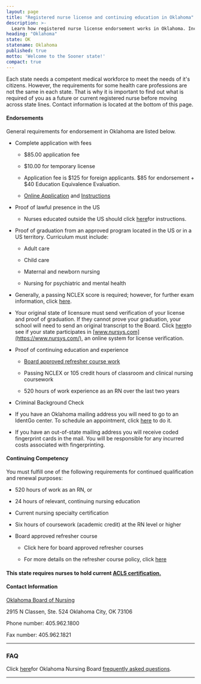```yaml
---
layout: page
title: "Registered nurse license and continuing education in Oklahoma"
description: >-
  Learn how registered nurse license endorsement works in Oklahoma. Including transferring from another state and online training requirements.
heading: "Oklahoma"
state: OK
statename: Oklahoma
published: true
motto: 'Welcome to the Sooner state!'
compact: true
---
```


Each state needs a competent medical workforce to meet the needs of it's
citizens. However, the requirements for some health care professions are
not the same in each state. That is why it is important to find out what
is required of you as a future or current registered nurse before moving
across state lines. Contact information is located at the bottom of this
page.

#### Endorsements

General requirements for endorsement in Oklahoma are listed below.

-   Complete application with fees

    -   \$85.00 application fee

    -   \$10.00 for temporary license

    -   Application fee is \$125 for foreign applicants. \$85 for
        endorsement + \$40 Education Equivalence Evaluation.

    -   [Online
        Application](https://pay.apps.ok.gov/nursing/licensing/app/index.php)
        and [Instructions](https://nursing.ok.gov/endorseused07.pdf)

-   Proof of lawful presence in the US

    -   Nurses educated outside the US should click
        [here](https://www.ok.gov/nursing/endorforeign07.pdf)for
        instructions.

-   Proof of graduation from an approved program located in the US or in
    a US territory. Curriculum must include:

    -   Adult care

    -   Child care

    -   Maternal and newborn nursing

    -   Nursing for psychiatric and mental health

-   Generally, a passing NCLEX score is required; however, for further
    exam information, click
    [here](https://www.ok.gov/nursing/endorseused07.pdf).

-   Your original state of licensure must send verification of your
    license and proof of graduation. If they cannot prove your
    graduation, your school will need to send an original transcript to
    the Board. Click [here](https://www.nursys.com/)to see if your state
    participates in [www.nursys.com](https://www.nursys.com/), an online
    system for license verification.

-   Proof of continuing education and experience

    -   [Board approved refresher course
        work](https://ok.gov/nursing/nrefresher.pdf)

    -   Passing NCLEX or 105 credit hours of classroom and clinical
        nursing coursework

    -   520 hours of work experience as an RN over the last two years

-   Criminal Background Check

-   If you have an Oklahoma mailing address you will need to go to an
    IdentGo center. To schedule an appointment, click
    [here](https://www.identogo.com/) to do it.

-   If you have an out-of-state mailing address you will receive coded
    fingerprint cards in the mail. You will be responsible for any
    incurred costs associated with fingerprinting.

#### Continuing Competency

You must fulfill one of the following requirements for continued
qualification and renewal purposes:

-   520 hours of work as an RN, or

-   24 hours of relevant, continuing nursing education

-   Current nursing specialty certification

-   Six hours of coursework (academic credit) at the RN level or higher

-   Board approved refresher course

    -   Click here for board approved refresher courses

    -   For more details on the refresher course policy, click
        [here](https://www.ok.gov/nursing/refresher.pdf)

#### This state requires nurses to hold current [ACLS certification.](https://www.acls.net/oklahoma-acls-pals-bls.htm)

#### Contact Information

[Oklahoma Board of Nursing](https://nursing.ok.gov/)

2915 N Classen, Ste. 524
Oklahoma City, OK 73106

Phone number: 405.962.1800

Fax number: 405.962.1821

* * * * *

### FAQ

Click [here](https://www.ok.gov/nursing/renewal/faq.php)for Oklahoma
Nursing Board [frequently asked
questions](https://www.ok.gov/nursing/renewal/faq.php).

* * * * *
